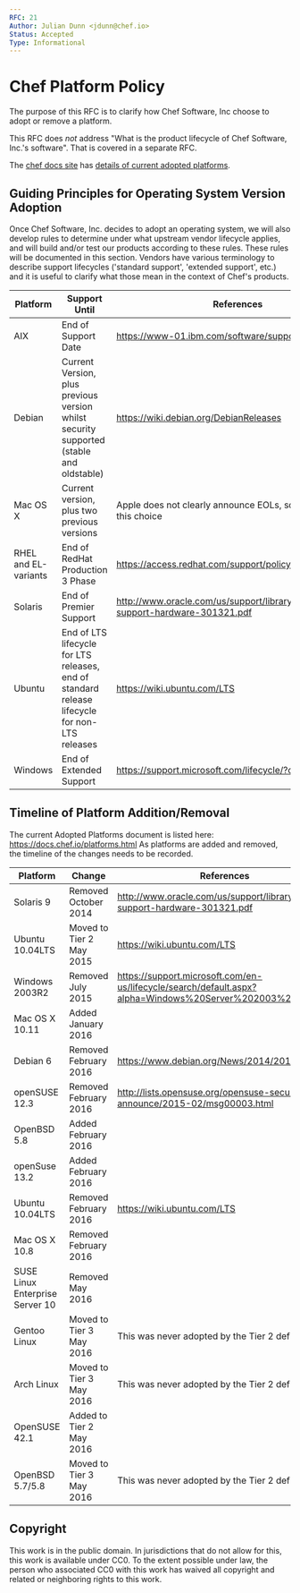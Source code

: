 ```yaml
---
RFC: 21
Author: Julian Dunn <jdunn@chef.io>
Status: Accepted
Type: Informational
---
```


# Chef Platform Policy

The purpose of this RFC is to clarify how Chef Software, Inc choose to adopt or remove a platform.

This RFC does *not* address "What is the product lifecycle of Chef Software, Inc.'s software". That is covered in a separate RFC.

The [chef docs site](https://docs.chef.io/) has [details of current adopted platforms](https://docs.chef.io/platforms.html).

##  Guiding Principles for Operating System Version Adoption

Once Chef Software, Inc. decides to adopt an operating system, we will also develop rules to determine under what upstream vendor lifecycle applies, and will build and/or test our products according to these rules. These rules will be documented in this section. Vendors have various terminology to describe support lifecycles ('standard support', 'extended support', etc.) and it is useful to clarify what those mean in the context of Chef's products.

Platform | Support Until | References
--- | --- | ---
AIX | End of Support Date | https://www-01.ibm.com/software/support/aix/lifecycle/
Debian | Current Version, plus previous version whilst security supported (stable and oldstable) | https://wiki.debian.org/DebianReleases
Mac OS X | Current version, plus two previous versions | Apple does not clearly announce EOLs, so we have made this choice
RHEL and EL-variants | End of RedHat Production 3 Phase | https://access.redhat.com/support/policy/updates/errata/
Solaris | End of Premier Support | http://www.oracle.com/us/support/library/lifetime-support-hardware-301321.pdf
Ubuntu | End of LTS lifecycle for LTS releases, end of standard release lifecycle for non-LTS releases | https://wiki.ubuntu.com/LTS
Windows | End of Extended Support | https://support.microsoft.com/lifecycle/?c2=1163

## Timeline of Platform Addition/Removal

The current Adopted Platforms document is listed here: https://docs.chef.io/platforms.html
As platforms are added and removed, the timeline of the changes needs to be recorded.

Platform | Change | References
--- | --- | ---
Solaris 9 | Removed October 2014 | http://www.oracle.com/us/support/library/lifetime-support-hardware-301321.pdf
Ubuntu 10.04LTS | Moved to Tier 2 May 2015 | https://wiki.ubuntu.com/LTS
Windows 2003R2 | Removed July 2015 | https://support.microsoft.com/en-us/lifecycle/search/default.aspx?alpha=Windows%20Server%202003%20R2
Mac OS X 10.11 | Added January 2016 |
Debian 6 | Removed February 2016 | https://www.debian.org/News/2014/20140424
openSUSE 12.3 | Removed February 2016 | http://lists.opensuse.org/opensuse-security-announce/2015-02/msg00003.html
OpenBSD 5.8 | Added February 2016
openSuse 13.2 | Added February 2016
Ubuntu 10.04LTS | Removed February 2016 | https://wiki.ubuntu.com/LTS
Mac OS X 10.8 | Removed February 2016 |
SUSE Linux Enterprise Server 10 | Removed May 2016 |
Gentoo Linux | Moved to Tier 3 May 2016 | This was never adopted by the Tier 2 definition
Arch Linux | Moved to Tier 3 May 2016 | This was never adopted by the Tier 2 definition
OpenSUSE 42.1 | Added to Tier 2 May 2016 |
OpenBSD 5.7/5.8 | Moved to Tier 3 May 2016 | This was never adopted by the Tier 2 definition

## Copyright

This work is in the public domain. In jurisdictions that do not allow for this, this work is available under CC0. To the extent possible under law, the person who associated CC0 with this work has waived all copyright and related or neighboring rights to this work.
